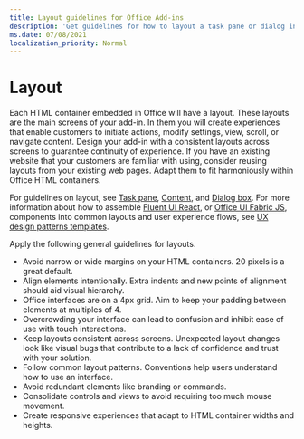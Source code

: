```yaml
---
title: Layout guidelines for Office Add-ins
description: 'Get guidelines for how to layout a task pane or dialog in an Office Add-in.'
ms.date: 07/08/2021
localization_priority: Normal
---
```


# Layout

Each HTML container embedded in Office will have a layout. These layouts are the main screens of your add-in. In them you will create experiences that enable customers to initiate actions, modify settings, view, scroll, or navigate content. Design your add-in with a consistent layouts across screens to guarantee continuity of experience. If you have an existing website that your customers are familiar with using, consider reusing layouts from your existing web pages. Adapt them to fit harmoniously within Office HTML containers.

For guidelines on layout, see [Task pane](task-pane-add-ins.md), [Content](content-add-ins.md), and [Dialog box](dialog-boxes.md). For more information about how to assemble [Fluent UI React](using-office-ui-fabric-react.md), or [Office UI Fabric JS](fabric-core.md), components into common layouts and user experience flows, see [UX design patterns templates](ux-design-pattern-templates.md).

Apply the following general guidelines for layouts.

- Avoid narrow or wide margins on your HTML containers. 20 pixels is a great default.
- Align elements intentionally. Extra indents and new points of alignment should aid visual hierarchy.
- Office interfaces are on a 4px grid. Aim to keep your padding between elements at multiples of 4.
- Overcrowding your interface can lead to confusion and inhibit ease of use with touch interactions.
- Keep layouts consistent across screens. Unexpected layout changes look like visual bugs that contribute to a lack of confidence and trust with your solution.
- Follow common layout patterns. Conventions help users understand how to use an interface.
- Avoid redundant elements like branding or commands.
- Consolidate controls and views to avoid requiring too much mouse movement.
- Create responsive experiences that adapt to HTML container widths and heights.
